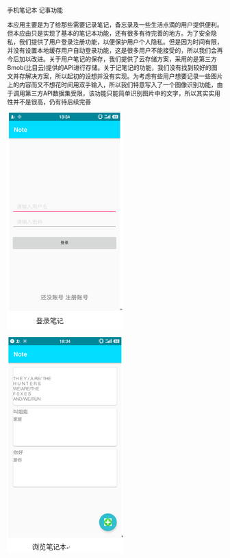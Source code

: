 手机笔记本  记事功能

本应用主要是为了给那些需要记录笔记，备忘录及一些生活点滴的用户提供便利。但本应由只是实现了基本的笔记本功能，还有很多有待完善的地方。为了安全隐私，我们提供了用户登录注册功能，以便保护用户个人隐私。但是因为时间有限，并没有设置本地缓存用户自动登录功能，这是很多用户不能接受的，所以我们会再今后加以改进。关于用户笔记的保存，我们提供了云存储方案，采用的是第三方Bmob(比目云)提供的API进行存储。关于记笔记的功能，我们没有找到较好的图文并存解决方案，所以起初的设想并没有实现。为考虑有些用户想要记录一些图片上的内容而又不想花时间用双手输入，所以我们特意写入了一个图像识别功能，由于调用第三方API数据集受限，该功能只能简单识别图片中的文字，所以其实实用性并不是很高，仍有待后续完善

![image](https://github.com/cxf2430665418/Notebook/blob/master/images/4.png)

![image](https://github.com/cxf2430665418/Notebook/blob/master/images/5.png)
